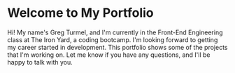 # Welcome to My Portfolio

Hi! My name's Greg Turmel, and I'm currently in the Front-End Engineering class at The Iron Yard, a coding bootcamp. I'm looking forward to getting my career started in development. This portfolio shows some of the projects that I'm working on. Let me know if you have any questions, and I'll be happy to talk with you.
